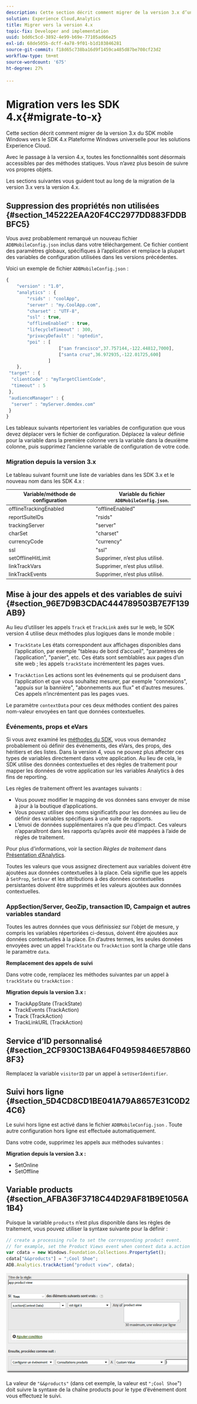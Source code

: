 ```yaml
---
description: Cette section décrit comment migrer de la version 3.x d’un précédent SDK Windows Mobile vers le SDK Plateforme Windows universelle 4.x pour les solutions Experience Cloud.
solution: Experience Cloud,Analytics
title: Migrer vers la version 4.x
topic-fix: Developer and implementation
uuid: bdd6c5cd-3892-4e99-b69e-77105ad66e25
exl-id: 68de505b-dcff-4a78-9f01-b1d103846281
source-git-commit: f18d65c738ba16d9f1459ca485d87be708cf23d2
workflow-type: tm+mt
source-wordcount: '675'
ht-degree: 27%

---
```


# Migration vers les SDK 4.x{#migrate-to-x}

Cette section décrit comment migrer de la version 3.x du SDK mobile Windows vers le SDK 4.x Plateforme Windows universelle pour les solutions Experience Cloud.

Avec le passage à la version 4.x, toutes les fonctionnalités sont désormais accessibles par des méthodes statiques. Vous n’avez plus besoin de suivre vos propres objets.

Les sections suivantes vous guident tout au long de la migration de la version 3.x vers la version 4.x.

## Suppression des propriétés non utilisées {#section_145222EAA20F4CC2977DD883FDDBBFC5}

Vous avez probablement remarqué un nouveau fichier `ADBMobileConfig.json` inclus dans votre téléchargement. Ce fichier contient des paramètres globaux, spécifiques à l’application et remplace la plupart des variables de configuration utilisées dans les versions précédentes.

Voici un exemple de fichier `ADBMobileConfig.json` :

```js
{ 
    "version" : "1.0", 
    "analytics" : { 
        "rsids" : "coolApp", 
        "server" : "my.CoolApp.com", 
        "charset" : "UTF-8", 
        "ssl" : true, 
        "offlineEnabled" : true, 
        "lifecycleTimeout" : 300, 
        "privacyDefault" : "optedin", 
        "poi" : [ 
                    ["san francisco",37.757144,-122.44812,7000], 
                    ["santa cruz",36.972935,-122.01725,600] 
                ] 
    }, 
 "target" : { 
  "clientCode" : "myTargetClientCode", 
  "timeout" : 5 
 }, 
 "audienceManager" : { 
  "server" : "myServer.demdex.com" 
 } 
}
```

Les tableaux suivants répertorient les variables de configuration que vous devez déplacer vers le fichier de configuration. Déplacez la valeur définie pour la variable dans la première colonne vers la variable dans la deuxième colonne, puis supprimez l’ancienne variable de configuration de votre code.

### Migration depuis la version 3.x

Le tableau suivant fournit une liste de variables dans les SDK 3.x et le nouveau nom dans les SDK 4.x :

| Variable/méthode de configuration | Variable du fichier `ADBMobileConfig.json`. |
|--- |--- |
| offlineTrackingEnabled | &quot;offlineEnabled&quot; |
| reportSuiteIDs | &quot;rsids&quot; |
| trackingServer | &quot;server&quot; |
| charSet | &quot;charset&quot; |
| currencyCode | &quot;currency&quot; |
| ssl | &quot;ssl&quot; |
| setOfflineHitLimit | Supprimer, n’est plus utilisé. |
| linkTrackVars | Supprimer, n’est plus utilisé. |
| linkTrackEvents | Supprimer, n’est plus utilisé. |

## Mise à jour des appels et des variables de suivi {#section_96E7D9B3CDAC444789503B7E7F139AB9}

Au lieu d’utiliser les appels `Track` et `TrackLink` axés sur le web, le SDK version 4 utilise deux méthodes plus logiques dans le monde mobile :

* `TrackState` Les états correspondent aux affichages disponibles dans l’application, par exemple &quot;tableau de bord d’accueil&quot;, &quot;paramètres de l’application&quot;, &quot;panier&quot;, etc. Ces états sont semblables aux pages d’un site web ; les appels `trackState` incrémentent les pages vues.

* `TrackAction` Les actions sont les événements qui se produisent dans l’application et que vous souhaitez mesurer, par exemple &quot;connexions&quot;, &quot;appuis sur la bannière&quot;, &quot;abonnements aux flux&quot; et d’autres mesures. Ces appels n’incrémentent pas les pages vues.

Le paramètre `contextData` pour ces deux méthodes contient des paires nom-valeur envoyées en tant que données contextuelles.

### Événements, props et eVars

Si vous avez examiné les [méthodes du SDK](/help/universal-windows/c-configuration/methods.md), vous vous demandez probablement où définir des événements, des eVars, des props, des héritiers et des listes. Dans la version 4, vous ne pouvez plus affecter ces types de variables directement dans votre application. Au lieu de cela, le SDK utilise des données contextuelles et des règles de traitement pour mapper les données de votre application sur les variables Analytics à des fins de reporting.

Les règles de traitement offrent les avantages suivants :

* Vous pouvez modifier le mapping de vos données sans envoyer de mise à jour à la boutique d’applications.
* Vous pouvez utiliser des noms significatifs pour les données au lieu de définir des variables spécifiques à une suite de rapports.
* L’envoi de données supplémentaires n’a que peu d’impact. Ces valeurs n’apparaîtront dans les rapports qu’après avoir été mappées à l’aide de règles de traitement.

Pour plus d’informations, voir la section *Règles de traitement* dans [Présentation d’Analytics](/help/universal-windows/analytics/analytics.md).

Toutes les valeurs que vous assignez directement aux variables doivent être ajoutées aux données contextuelles à la place. Cela signifie que les appels à `SetProp`, `SetEvar` et les attributions à des données contextuelles persistantes doivent être supprimés et les valeurs ajoutées aux données contextuelles.

### AppSection/Server, GeoZip, transaction ID, Campaign et autres variables standard

Toutes les autres données que vous définissiez sur l’objet de mesure, y compris les variables répertoriées ci-dessus, doivent être ajoutées aux données contextuelles à la place. En d’autres termes, les seules données envoyées avec un appel `TrackState` ou `TrackAction` sont la charge utile dans le paramètre `data`.

**Remplacement des appels de suivi**

Dans votre code, remplacez les méthodes suivantes par un appel à `trackState` ou `trackAction` :

**Migration depuis la version 3.x :**

* TrackAppState (TrackState)
* TrackEvents (TrackAction)
* Track (TrackAction)
* TrackLinkURL (TrackAction)

## Service d’ID personnalisé {#section_2CF930C13BA64F04959846E578B608F3}

Remplacez la variable `visitorID` par un appel à `setUserIdentifier`.

## Suivi hors ligne {#section_5D4CD8CD1BE041A79A8657E31C0D24C6}

Le suivi hors ligne est activé dans le fichier `ADBMobileConfig.json` . Toute autre configuration hors ligne est effectuée automatiquement.

Dans votre code, supprimez les appels aux méthodes suivantes :

**Migration depuis la version 3.x :**

* SetOnline
* SetOffline

## Variable products {#section_AFBA36F3718C44D29AF81B9E1056A1B4}

Puisque la variable `products` n’est plus disponible dans les règles de traitement, vous pouvez utiliser la syntaxe suivante pour la définir :

```js
// create a processing rule to set the corresponding product event. 
// for example, set the Product Views event when context data a.action = "product view" 
var cdata = new Windows.Foundation.Collections.PropertySet(); 
cdata["&&products"] = ";Cool Shoe"; 
ADB.Analytics.trackAction("product view", cdata);
```

![](assets/prod-view.png)

La valeur de `"&&products"` (dans cet exemple, la valeur est `";Cool Shoe`&quot;) doit suivre la syntaxe de la chaîne products pour le type d’événement dont vous effectuez le suivi.
